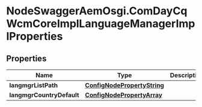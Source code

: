 # NodeSwaggerAemOsgi.ComDayCqWcmCoreImplLanguageManagerImplProperties

## Properties
Name | Type | Description | Notes
------------ | ------------- | ------------- | -------------
**langmgrListPath** | [**ConfigNodePropertyString**](ConfigNodePropertyString.md) |  | [optional] 
**langmgrCountryDefault** | [**ConfigNodePropertyArray**](ConfigNodePropertyArray.md) |  | [optional] 


